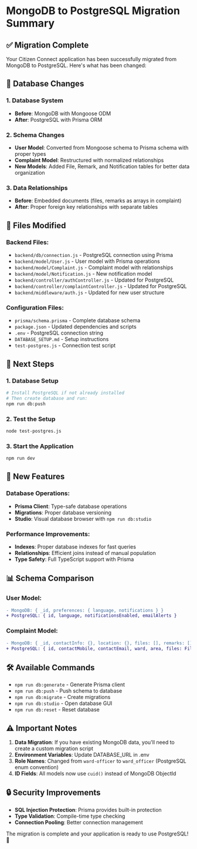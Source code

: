 # MongoDB to PostgreSQL Migration Summary

## ✅ Migration Complete

Your Citizen Connect application has been successfully migrated from MongoDB to PostgreSQL. Here's what has been changed:

## 🔄 Database Changes

### 1. **Database System**
- **Before**: MongoDB with Mongoose ODM
- **After**: PostgreSQL with Prisma ORM

### 2. **Schema Changes**
- **User Model**: Converted from Mongoose schema to Prisma schema with proper types
- **Complaint Model**: Restructured with normalized relationships
- **New Models**: Added File, Remark, and Notification tables for better data organization

### 3. **Data Relationships**
- **Before**: Embedded documents (files, remarks as arrays in complaint)
- **After**: Proper foreign key relationships with separate tables

## 📁 Files Modified

### Backend Files:
- `backend/db/connection.js` - PostgreSQL connection using Prisma
- `backend/model/User.js` - User model with Prisma operations
- `backend/model/Complaint.js` - Complaint model with relationships
- `backend/model/Notification.js` - New notification model
- `backend/controller/authController.js` - Updated for PostgreSQL
- `backend/controller/complaintController.js` - Updated for PostgreSQL
- `backend/middleware/auth.js` - Updated for new user structure

### Configuration Files:
- `prisma/schema.prisma` - Complete database schema
- `package.json` - Updated dependencies and scripts
- `.env` - PostgreSQL connection string
- `DATABASE_SETUP.md` - Setup instructions
- `test-postgres.js` - Connection test script

## 🚀 Next Steps

### 1. **Database Setup**
```bash
# Install PostgreSQL if not already installed
# Then create database and run:
npm run db:push
```

### 2. **Test the Setup**
```bash
node test-postgres.js
```

### 3. **Start the Application**
```bash
npm run dev
```

## 🔧 New Features

### Database Operations:
- **Prisma Client**: Type-safe database operations
- **Migrations**: Proper database versioning
- **Studio**: Visual database browser with `npm run db:studio`

### Performance Improvements:
- **Indexes**: Proper database indexes for fast queries
- **Relationships**: Efficient joins instead of manual population
- **Type Safety**: Full TypeScript support with Prisma

## 📊 Schema Comparison

### User Model:
```diff
- MongoDB: { _id, preferences: { language, notifications } }
+ PostgreSQL: { id, language, notificationsEnabled, emailAlerts }
```

### Complaint Model:
```diff
- MongoDB: { _id, contactInfo: {}, location: {}, files: [], remarks: [] }
+ PostgreSQL: { id, contactMobile, contactEmail, ward, area, files: File[], remarks: Remark[] }
```

## 🛠️ Available Commands

- `npm run db:generate` - Generate Prisma client
- `npm run db:push` - Push schema to database
- `npm run db:migrate` - Create migrations
- `npm run db:studio` - Open database GUI
- `npm run db:reset` - Reset database

## ⚠️ Important Notes

1. **Data Migration**: If you have existing MongoDB data, you'll need to create a custom migration script
2. **Environment Variables**: Update DATABASE_URL in .env
3. **Role Names**: Changed from `ward-officer` to `ward_officer` (PostgreSQL enum convention)
4. **ID Fields**: All models now use `cuid()` instead of MongoDB ObjectId

## 🔒 Security Improvements

- **SQL Injection Protection**: Prisma provides built-in protection
- **Type Validation**: Compile-time type checking
- **Connection Pooling**: Better connection management

The migration is complete and your application is ready to use PostgreSQL! 🎉
